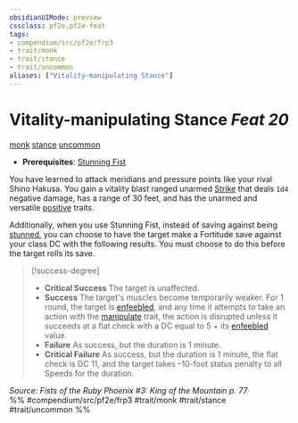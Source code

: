 ```yaml
---
obsidianUIMode: preview
cssclass: pf2e,pf2e-feat
tags:
- compendium/src/pf2e/frp3
- trait/monk
- trait/stance
- trait/uncommon
aliases: ["Vitality-manipulating Stance"]
---
```

# Vitality-manipulating Stance  *Feat 20*  
[monk](rules/traits/monk.md "Monk Class Trait")  [stance](rules/traits/stance.md "Stance Combat Trait")  [uncommon](rules/traits/uncommon.md "Uncommon Rarity Trait")  

- **Prerequisites**: [Stunning Fist](compendium/feats/stunning-fist.md)

You have learned to attack meridians and pressure points like your rival Shino Hakusa. You gain a vitality blast ranged unarmed [Strike](rules/actions/strike.md) that deals `1d4` negative damage, has a range of 30 feet, and has the unarmed and versatile [positive](rules/traits/positive.md "Positive Energy & Element Trait") traits.

Additionally, when you use Stunning Fist, instead of saving against being [stunned](rules/conditions.md#Stunned), you can choose to have the target make a Fortitude save against your class DC with the following results. You must choose to do this before the target rolls its save.

> [!success-degree] 
> - **Critical Success** The target is unaffected.
> - **Success** The target's muscles become temporarily weaker. For 1 round, the target is [enfeebled](rules/conditions.md#Enfeebled), and any time it attempts to take an action with the [manipulate](rules/traits/manipulate.md "Manipulate General Trait") trait, the action is disrupted unless it succeeds at a flat check with a DC equal to 5 + its [enfeebled](rules/conditions.md#Enfeebled) value.
> - **Failure** As success, but the duration is 1 minute.
> - **Critical Failure** As success, but the duration is 1 minute, the flat check is DC 11, and the target takes –10-foot status penalty to all Speeds for the duration.

*Source: Fists of the Ruby Phoenix #3: King of the Mountain p. 77*  
%% #compendium/src/pf2e/frp3 #trait/monk #trait/stance #trait/uncommon %%